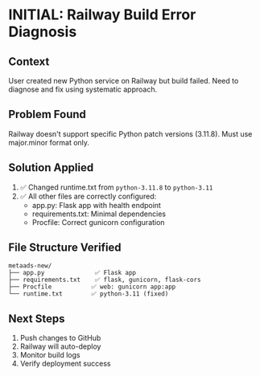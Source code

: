 # INITIAL: Railway Build Error Diagnosis

## Context
User created new Python service on Railway but build failed. Need to diagnose and fix using systematic approach.

## Problem Found
Railway doesn't support specific Python patch versions (3.11.8). Must use major.minor format only.

## Solution Applied
1. ✅ Changed runtime.txt from `python-3.11.8` to `python-3.11`
2. ✅ All other files are correctly configured:
   - app.py: Flask app with health endpoint
   - requirements.txt: Minimal dependencies
   - Procfile: Correct gunicorn configuration

## File Structure Verified
```
metaads-new/
├── app.py              ✅ Flask app
├── requirements.txt    ✅ flask, gunicorn, flask-cors
├── Procfile           ✅ web: gunicorn app:app
└── runtime.txt        ✅ python-3.11 (fixed)
```

## Next Steps
1. Push changes to GitHub
2. Railway will auto-deploy
3. Monitor build logs
4. Verify deployment success
